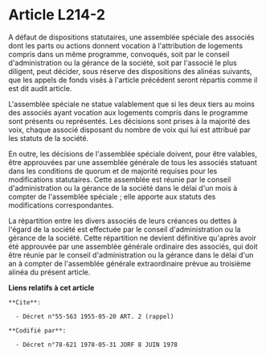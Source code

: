 # Article L214-2

A défaut de dispositions statutaires, une assemblée spéciale des associés dont les parts ou actions donnent vocation à
l'attribution de logements compris dans un même programme, convoqués, soit par le conseil d'administration ou la gérance de
la société, soit par l'associé le plus diligent, peut décider, sous réserve des dispositions des alinéas suivants, que les
appels de fonds visés à l'article précédent seront répartis comme il est dit audit article.

L'assemblée spéciale ne statue valablement que si les deux tiers au moins des associés ayant vocation aux logements compris
dans le programme sont présents ou représentés. Les décisions sont prises à la majorité des voix, chaque associé disposant du
nombre de voix qui lui est attribué par les statuts de la société.

En outre, les décisions de l'assemblée spéciale doivent, pour être valables, être approuvées par une assemblée générale de
tous les associés statuant dans les conditions de quorum et de majorité requises pour les modifications statutaires. Cette
assemblée est réunie par le conseil d'administration ou la gérance de la société dans le délai d'un mois à compter de
l'assemblée spéciale ; elle apporte aux statuts des modifications correspondantes.

La répartition entre les divers associés de leurs créances ou dettes à l'égard de la société est effectuée par le conseil
d'administration ou la gérance de la société. Cette répartition ne devient définitive qu'après avoir été approuvée par une
assemblée générale ordinaire des associés, qui doit être réunie par le conseil d'administration ou la gérance dans le délai
d'un an à compter de l'assemblée générale extraordinaire prévue au troisième alinéa du présent article.

**Liens relatifs à cet article**

	**Cite**:

	  - Décret n°55-563 1955-05-20 ART. 2 (rappel)

	**Codifié par**:

	  - Décret n°78-621 1978-05-31 JORF 8 JUIN 1978
